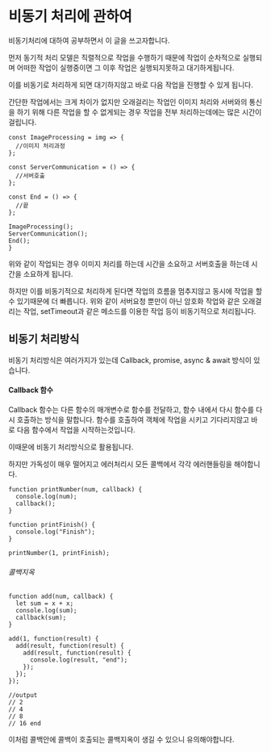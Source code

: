 # 비동기 처리에 관하여

비동기처리에 대하여 공부하면서 이 글을 쓰고자합니다.

먼저 동기적 처리 모델은 직렬적으로 작업을 수행하기 때문에 작업이 순차적으로 실행되며
어떠한 작업이 실행중이면 그 이후 작업은 실행되지못하고 대기하게됩니다.

이를 비동기로 처리하게 되면 대기하지않고 바로 다음 작업을 진행할 수 있게 됩니다.

간단한 작업에서는 크게 차이가 없지만 오래걸리는 작업인 이미지 처리와 서버와의 통신을 하기 위해
다른 작업을 할 수 없게되는 경우 작업을 전부 처리하는데에는 많은 시간이 걸립니다.

```
const ImageProcessing = img => {
  //이미지 처리과정
};

const ServerCommunication = () => {
  //서버호출
};

const End = () => {
  //끝
};

ImageProcessing();
ServerCommunication();
End();
}
```

위와 같이 작업되는 경우 이미지 처리를 하는데 시간을 소요하고 서버호출을 하는데 시간을 소요하게 됩니다.

하지만 이를 비동기적으로 처리하게 된다면 작업의 흐름을 멈추지않고 동시에 작업을 할 수 있기때문에 더 빠릅니다.
위와 같이 서버요청 뿐만이 아닌 암호화 작업와 같은 오래걸리는 작업, setTimeout과 같은 메소드를 이용한 작업 등이 비동기적으로 처리됩니다.

## 비동기 처리방식

비동기 처리방식은 여러가지가 있는데 Callback, promise, async & await 방식이 있습니다.

#### Callback 함수

Callback 함수는 다른 함수의 매개변수로 함수를 전달하고, 함수 내에서 다시 함수를 다시 호출하는 방식을 말합니다.
함수를 호출하여 객체에 작업을 시키고 기다리지않고 바로 다음 함수에서 작업을 시작하는것입니다.

이때문에 비동기 처리방식으로 활용됩니다.

하지만 가독성이 매우 떨어지고 에러처리시 모든 콜백에서 각각 에러핸들링을 해야합니다.

```
function printNumber(num, callback) {
  console.log(num);
  callback();
}

function printFinish() {
  console.log("Finish");
}

printNumber(1, printFinish);
```

###### 콜백지옥

```
function add(num, callback) {
  let sum = x + x;
  console.log(sum);
  callback(sum);
}

add(1, function(result) {
  add(result, function(result) {
    add(result, function(result) {
      console.log(result, "end");
    });
  });
});

//output
// 2
// 4
// 8
// 16 end
```

이처럼 콜백안에 콜백이 호출되는 콜백지옥이 생길 수 있으니 유의해야합니다.
